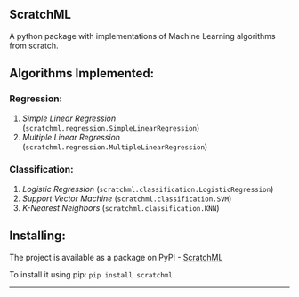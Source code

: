 ScratchML
----
A python package with implementations of Machine Learning algorithms from scratch.

Algorithms Implemented:
----
### Regression:
1. *Simple Linear Regression* (`scratchml.regression.SimpleLinearRegression`)
2. *Multiple Linear Regression* (`scratchml.regression.MultipleLinearRegression`)


### Classification:
1. *Logistic Regression* (`scratchml.classification.LogisticRegression`)
2. *Support Vector Machine* (`scratchml.classification.SVM`)
3. *K-Nearest Neighbors* (`scratchml.classification.KNN`)

Installing:
----
The project is available as a package on PyPI - [ScratchML](https://pypi.org/project/scratchml/)

To install it using pip:
`pip install scratchml`

----

